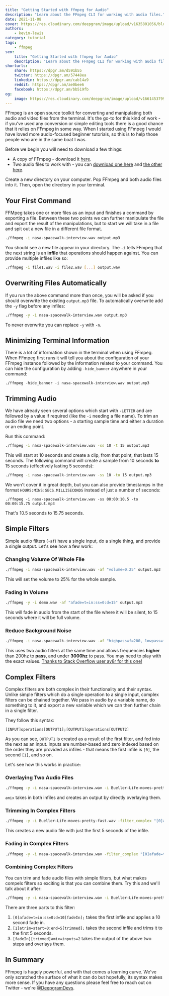 ```yaml
---
title: "Getting Started with ffmpeg for Audio"
description: "Learn about the FFmpeg CLI for working with audio files."
date: 2021-11-08
cover: https://res.cloudinary.com/deepgram/image/upload/v1635801056/blog/2021/11/ffmpeg-beginners/Getting-Started-with-ffmpeg-blog%402x.jpg
authors:
    - kevin-lewis
category: tutorial
tags:
    - ffmpeg
seo:
    title: "Getting Started with ffmpeg for Audio"
    description: "Learn about the FFmpeg CLI for working with audio files."
shorturls:
    share: https://dpgr.am/d591b55
    twitter: https://dpgr.am/57448ea
    linkedin: https://dpgr.am/cab14a9
    reddit: https://dpgr.am/ae0bee6
    facebook: https://dpgr.am/bb519fb
og:
    image: https://res.cloudinary.com/deepgram/image/upload/v1661453799/blog/ffmpeg-beginners/ograph.png
---
```


FFmpeg is an open source toolkit for converting and manipulating both audio and video files from the terminal. It's the go-to for this kind of work - if you've used any conversion or simple editing tools there is a good chance that it relies on FFmpeg in some way. When I started using FFmpeg I would have loved more audio-focused beginner tutorials, so this is to help those people who are in the same boat I was.

Before we begin you will need to download a few things:

*   A copy of FFmpeg - download it [here](https://ffmpeg.org).
*   Two audio files to work with - you can [download one here](https://static.deepgram.com/examples/nasa-spacewalk-interview.wav) and [the other here](https://static.deepgram.com/examples/Bueller-Life-moves-pretty-fast.wav).

Create a new directory on your computer. Pop FFmpeg and both audio files into it. Then, open the directory in your terminal.

## Your First Command

FFMpeg takes one or more files as an input and finishes a command by exporting a file. Between these two points we can further manipulate the file and export the result of the manipulations, but to start we will take in a file and spit out a new file in a different file format.

```sh
./ffmpeg -i nasa-spacewalk-interview.wav output.mp3
```

You should see a new file appear in your directory. The `-i` tells FFmpeg that the next string is an **infile** that operations should happen against. You can provide multiple infiles like so:

```sh
./ffmpeg -i file1.wav -i file2.wav [...] output.wav
```

## Overwriting Files Automatically

If you run the above command more than once, you will be asked if you should overwrite the existing `output.mp3` file. To automatically overwrite add the `-y` flag before any infiles:

```sh
./ffmpeg -y -i nasa-spacewalk-interview.wav output.mp3
```

To never overwrite you can replace `-y` with `-n`.

## Minimizing Terminal Information

There is a lot of information shown in the terminal when using FFmpeg. When FFmpeg first runs it will tell you about the configuration of your FFmpeg instance followed by the information related to your command. You can hide the configuration by adding `-hide_banner` anywhere in your command:

    ./ffmpeg -hide_banner -i nasa-spacewalk-interview.wav output.mp3

## Trimming Audio

We have already seen several options which start with `-LETTER` and are followed by a value if required (like the `-i` needing a file name). To trim an audio file we need two options - a starting sample time and either a duration or an ending point.

Run this command:

```sh
./ffmpeg -i nasa-spacewalk-interview.wav -ss 10 -t 15 output.mp3
```

This will start at 10 seconds and create a clip, from that point, that lasts 15 seconds. The following command will create a sample from 10 seconds **to** 15 seconds (effectively lasting 5 seconds):

```sh
./ffmpeg -i nasa-spacewalk-interview.wav -ss 10 -to 15 output.mp3
```

We won't cover it in great depth, but you can also provide timestamps in the format `HOURS:MINS:SECS.MILLISECONDS` instead of just a number of seconds:

    ./ffmpeg -i nasa-spacewalk-interview.wav -ss 00:00:10.5 -to 00:00:15.75 output.mp3

That's 10.5 seconds to 15.75 seconds.

## Simple Filters

Simple audio filters (`-af`) have a single input, do a single thing, and provide a single output. Let's see how a few work:

### Changing Volume Of Whole File

```sh
./ffmpeg -i nasa-spacewalk-interview.wav -af "volume=0.25" output.mp3
```

This will set the volume to 25% for the whole sample.

### Fading In Volume

```sh
./ffmpeg -y -i demo.wav -af "afade=t=in:ss=0:d=15" output.mp3
```

This will fade in audio from the start of the file where it will be silent, to 15 seconds where it will be full volume.

### Reduce Background Noise

```sh
./ffmpeg -i nasa-spacewalk-interview.wav -af "highpass=f=200, lowpass=f=3000" output.mp3
```

This uses two audio filters at the same time and allows frequencies **higher** than 200hz to **pass**, and under **3000hz** to pass. You may need to play with the exact values. [Thanks to Stack Overflow user av8r for this one!](https://superuser.com/a/835585)

## Complex Filters

Complex filters are both complex in their functionality and their syntax. Unlike simple filters which do a single operation to a single input, complex filters can be chained together. We pass in audio by a variable name, do something to it, and export a new variable which we can then further chain in a single filter.

They follow this syntax:

    [INPUT]operations[OUTPUT1];[OUTPUT1]operations[OUTPUT2]

As you can see, `OUTPUT1` is created as a result of the first filter, and fed into the next as an input. Inputs are number-based and zero indexed based on the order they are provided as infiles - that means the first infile is `[0]`, the second `[1]`, and so on.

Let's see how this works in practice:

### Overlaying Two Audio Files

```sh
./ffmpeg -y -i nasa-spacewalk-interview.wav -i Bueller-Life-moves-pretty-fast.wav -filter_complex "[0][1]amix=inputs=2" output.mp3
```

`amix` takes in both infiles and creates an output by directly overlaying them.

### Trimming In Complex Filters

```sh
./ffmpeg -y -i Bueller-Life-moves-pretty-fast.wav -filter_complex "[0]atrim=start=0:end=5" output.mp3
```

This creates a new audio file with just the first 5 seconds of the infile.

### Fading in Complex Filters

```sh
./ffmpeg -y -i nasa-spacewalk-interview.wav -filter_complex "[0]afade=t=in:ss=0:d=10" output.mp3
```

### Combining Complex Filters

You can trim and fade audio files with simple filters, but what makes compelx filters so exciting is that you can combine them. Try this and we'll talk about it after:

```sh
./ffmpeg -y -i nasa-spacewalk-interview.wav -i Bueller-Life-moves-pretty-fast.wav -filter_complex "[0]afade=t=in:ss=0:d=10[fadeIn];[1]atrim=start=0:end=5[trimmed];[fadeIn][trimmed]amix=inputs=2" output.mp3
```

There are three parts to this filter:

1.  `[0]afade=t=in:ss=0:d=10[fadeIn];` takes the first infile and applies a 10 second fade in.
2.  `[1]atrim=start=0:end=5[trimmed];` takes the second infile and trims it to the first 5 seconds.
3.  `[fadeIn][trimmed]amix=inputs=2` takes the output of the above two steps and overlays them.

## In Summary

FFmpeg is hugely powerful, and with that comes a learning curve. We've only scratched the surface of what it can do but hopefully, its syntax makes more sense. If you have any questions please feel free to reach out on Twitter - we're [@DeepgramDevs](https://twitter.com/DeepgramDevs).

        